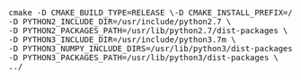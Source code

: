 <pre>
cmake -D CMAKE_BUILD_TYPE=RELEASE \-D CMAKE_INSTALL_PREFIX=/usr/local \-D WITH_TBB=OFF \-D WITH_IPP=OFF \-D WITH_1394=OFF \-D BUILD_WITH_DEBUG_INFO=OFF \-D BUILD_DOCS=OFF \-D INSTALL_C_EXAMPLES=ON \-D INSTALL_PYTHON_EXAMPLES=ON \-D BUILD_EXAMPLES=OFF \-D BUILD_TESTS=OFF \-D BUILD_PERF_TESTS=OFF \-D WITH_QT=OFF \-D WITH_GTK=ON \-D WITH_OPENGL=ON \-D OPENCV_EXTRA_MODULES_PATH=../../opencv_contrib-4.2.0/modules \-D WITH_V4L=ON  \-D WITH_FFMPEG=ON \-D WITH_XINE=ON \-D BUILD_NEW_PYTHON_SUPPORT=ON \-D OPENCV_GENERATE_PKGCONFIG=ON \
-D PYTHON2_INCLUDE_DIR=/usr/include/python2.7 \
-D PYTHON2_PACKAGES_PATH=/usr/lib/python2.7/dist-packages \
-D PYTHON3_INCLUDE_DIR=/usr/include/python3.7m \
-D PYTHON3_NUMPY_INCLUDE_DIRS=/usr/lib/python3/dist-packages/numpy/core/include/  \
-D PYTHON3_PACKAGES_PATH=/usr/lib/python3/dist-packages \
../
</pre>

